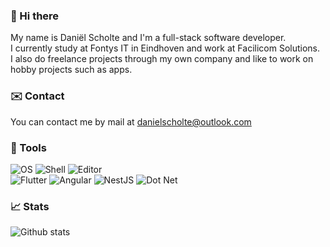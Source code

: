 ### 👋 Hi there

My name is Daniël Scholte and I'm a full-stack software developer.  
I currently study at Fontys IT in Eindhoven and work at Facilicom Solutions.  
I also do freelance projects through my own company and like to work on hobby projects such as apps.

### ✉️ Contact

You can contact me by mail at danielscholte@outlook.com

### 🔧 Tools

![OS](https://img.shields.io/badge/OS-Mac%20OS-5496f0?style=for-the-badge&logo=apple)
![Shell](https://img.shields.io/badge/Shell-OH%20MY%20ZSH-5496f0?style=for-the-badge)
![Editor](https://img.shields.io/badge/Editor-VS%20Code-5496f0?style=for-the-badge&logo=visual%20studio%20code)  
![Flutter](https://img.shields.io/badge/Code-Flutter-5496f0?style=for-the-badge&logo=flutter)
![Angular](https://img.shields.io/badge/Code-Angular-5496f0?style=for-the-badge&logo=angular)
![NestJS](https://img.shields.io/badge/Code-NestJS-5496f0?style=for-the-badge&logo=nestjs)
![Dot Net](https://img.shields.io/badge/Code-.NET-5496f0?style=for-the-badge&logo=.NET)

### 📈 Stats

![Github stats](https://github-readme-stats.vercel.app/api?username=danielscholte&show_icons=true)
